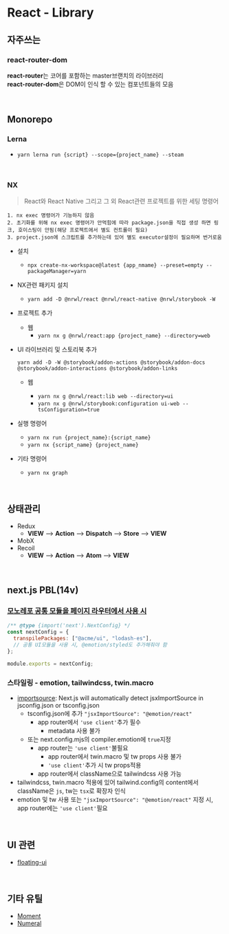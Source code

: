 # React - Library

## 자주쓰는

### react-router-dom

**react-router**는 코어를 포함하는 master브랜치의 라이브러리\
**react-router-dom**은 DOM이 인식 할 수 있는 컴포넌트들의 모음

<br />

## Monorepo

### Lerna

- `yarn lerna run {script} --scope={project_name} --steam`

<br />

### NX

> React와 React Native 그리고 그 외 React관련 프로젝트를 위한 세팅 명령어

```text
1. nx exec 명령어가 기능하지 않음
2. 초기화를 위해 nx exec 명령어가 안먹힘에 따라 package.json을 직접 생성 하면 링크, 호이스팅이 안됨(해당 프로젝트에서 별도 컨트롤이 필요)
3. project.json에 스크립트를 추가하는데 있어 별도 executor설정이 필요하며 번거로움
```

- 설치

  - `npx create-nx-workspace@latest {app_nmame} --preset=empty --packageManager=yarn`

- NX관련 패키지 설치

  - `yarn add -D @nrwl/react @nrwl/react-native @nrwl/storybook -W`

- 프로젝트 추가

  - 웹
    - `yarn nx g @nrwl/react:app {project_name} --directory=web`

- UI 라이브러리 및 스토리북 추가

  `yarn add -D -W @storybook/addon-actions @storybook/addon-docs @storybook/addon-interactions @storybook/addon-links`

  - 웹

    - `yarn nx g @nrwl/react:lib web --directory=ui`
    - `yarn nx g @nrwl/storybook:configuration ui-web --tsConfiguration=true`

- 실행 명령어

  - `yarn nx run {project_name}:{script_name}`
  - `yarn nx {script_name} {project_name}`

- 기타 명령어
  - `yarn nx graph`

<br />

## 상태관리

- Redux
  - **VIEW** --> **Action** --> **Dispatch** --> **Store** --> **VIEW**
- MobX
- Recoil
  - **VIEW** --> **Action** --> **Atom** --> **VIEW**

<br />

## next.js PBL(14v)

### [모노레포 공통 모듈을 페이지 라우터에서 사용 시](https://nextjs.org/docs/pages/api-reference/next-config-js/transpilePackages)

```javascript
/** @type {import('next').NextConfig} */
const nextConfig = {
  transpilePackages: ["@acme/ui", "lodash-es"],
  // 공통 UI모듈을 사용 시, @emotion/styled도 추가해줘야 함
};

module.exports = nextConfig;
```

### 스타일링 - emotion, tailwindcss, twin.macro

- [importsource](https://nextjs.org/docs/architecture/nextjs-compiler#importsource): Next.js will automatically detect jsxImportSource in jsconfig.json or tsconfig.json
  - tsconfig.json에 추가 `"jsxImportSource": "@emotion/react"`
    - app router에서 `'use client'`추가 필수
      - metadata 사용 불가
  - 또는 next.config.mjs의 compiler.emotion에 `true`지정
    - app router는 `'use client'`불필요
      - app router에서 twin.macro 및 tw props 사용 불가
      - `'use client'`추가 시 tw props적용
    - app router에서 className으로 tailwindcss 사용 가능
- tailwindcss, twin.macro 적용에 있어 tailwind.config의 content에서 className은 `js`, tw는 `tsx`로 확장자 인식
- emotion 및 tw 사용 또는 `"jsxImportSource": "@emotion/react"` 지정 시, app router에는 `'use client'`필요

<br />

## UI 관련

- [floating-ui](https://floating-ui.com/)

<br />

## 기타 유틸

- [Moment](https://momentjs.com/)
- [Numeral](http://numeraljs.com/)
